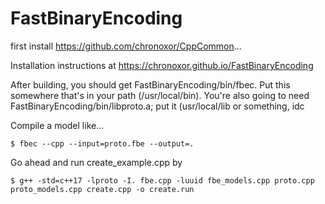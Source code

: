 # FastBinaryEncoding

first install https://github.com/chronoxor/CppCommon...

Installation instructions at https://chronoxor.github.io/FastBinaryEncoding

After building, you should get FastBinaryEncoding/bin/fbec. Put this somewhere that's in your path (/usr/local/bin).
You're also going to need FastBinaryEncoding/bin/libproto.a; put it (usr/local/lib or something, idc

Compile a model like...
```
$ fbec --cpp --input=proto.fbe --output=.
```

Go ahead and run create_example.cpp by

```
$ g++ -std=c++17 -lproto -I. fbe.cpp -luuid fbe_models.cpp proto.cpp proto_models.cpp create.cpp -o create.run
```